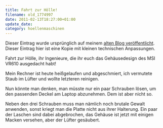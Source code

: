 ```yaml
---
title: Fahrt zur Hölle!
filename: old_1774997
date: 2011-02-13T18:27:00+01:00
update_date:
category: hoellenmaschinen
---
```

Dieser Eintrag wurde ursprünglich auf meinem [alten Blog veröffentlicht](https://stu.blogger.de/stories/1774997/). Dieser Eintrag hier ist eine Kopie mit kleinen technischen Anpassungen.

Fahrt zur Hölle, ihr Ingenieure, die ihr euch das Gehäusedesign des MSI VR610 ausgedacht habt!

Mein Rechner ist heute heißgelaufen und abgeschmiert, ich vermutete Staub im Lüfter und wollte letzteren reinigen.

Nun könnte man denken, man müsste nur ein paar Schrauben lösen, um den passenden Deckel am Laptop abzunehmen. Dem ist aber nicht so.

Neben den drei Schrauben muss man nämlich noch brutale Gewalt anwenden, sonst kriegt man die Platte nicht aus ihrer Halterung. Ein paar der Laschen sind dabei abgebrochen, das Gehäuse ist jetzt mit einigen Macken versehen, aber der Lüfter gesäubert.
